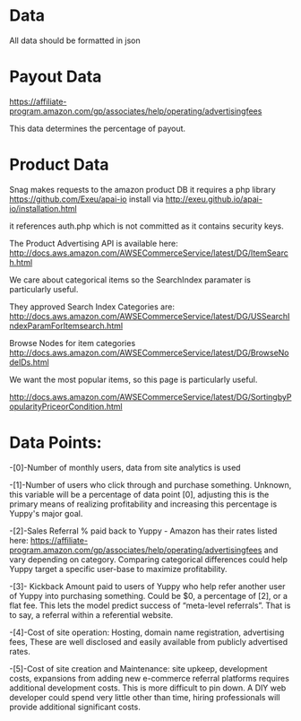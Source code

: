 Data
=====

All data should be formatted in json


Payout Data
============
https://affiliate-program.amazon.com/gp/associates/help/operating/advertisingfees

This data determines the percentage of payout. 



Product Data
=============
Snag makes requests to the amazon product DB
it requires a php library 
https://github.com/Exeu/apai-io
install via http://exeu.github.io/apai-io/installation.html

it references auth.php which is not committed as it contains security keys.

The Product Advertising API is available here:
http://docs.aws.amazon.com/AWSECommerceService/latest/DG/ItemSearch.html

We care about categorical items so the SearchIndex paramater is particularly useful.

They approved Search Index Categories are:
http://docs.aws.amazon.com/AWSECommerceService/latest/DG/USSearchIndexParamForItemsearch.html

Browse Nodes for item categories
http://docs.aws.amazon.com/AWSECommerceService/latest/DG/BrowseNodeIDs.html

We want the most popular items, so this page is particularly useful.

http://docs.aws.amazon.com/AWSECommerceService/latest/DG/SortingbyPopularityPriceorCondition.html








Data Points:
==============

-[0]-Number of monthly users, data from site analytics is used 

-[1]-Number of users who click through and purchase something. Unknown, this variable will be a percentage of data point [0], adjusting this is the primary means of realizing profitability and increasing this percentage is Yuppy's major goal. 

-[2]-Sales Referral % paid back to Yuppy - Amazon has their rates listed here: https://affiliate-program.amazon.com/gp/associates/help/operating/advertisingfees
and vary depending on category. Comparing categorical differences could help Yuppy target a specific user-base to maximize profitability.



-[3]- Kickback Amount paid to users of Yuppy who help refer another user of Yuppy into purchasing something. Could be $0, a percentage of [2], or a flat fee. This lets the model predict success of “meta-level referrals”. That is to say, a referral within a referential website.

-[4]-Cost of site operation: Hosting, domain name registration, advertising fees, These are well disclosed and easily available from publicly advertised rates.

-[5]-Cost of site creation and Maintenance: site upkeep, development costs, expansions from adding new e-commerce referral platforms requires additional development costs. This is more difficult to pin down. A DIY web developer could spend very little other than time, hiring professionals will provide additional significant costs.
 
